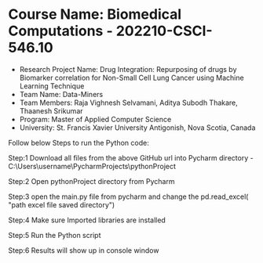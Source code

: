 # Course Name: Biomedical Computations - 202210-CSCI-546.10 
-  Research Project Name: Drug Integration: Repurposing of drugs by Biomarker correlation for Non-Small Cell Lung Cancer using Machine Learning Technique
-  Team Name: Data-Miners
-  Team Members: Raja Vighnesh Selvamani, Aditya Subodh Thakare, Thaanesh Srikumar 
-  Program: Master of Applied Computer Science
-  University: St. Francis Xavier University Antigonish, Nova Scotia, Canada


Follow below Steps to run the Python code:

Step:1 Download all files from the above GitHub url into Pycharm directory - C:\Users\username\PycharmProjects\pythonProject

Step:2 Open pythonProject directory from Pycharm

Step:3 open the main.py file from pycharm and change the pd.read_excel( "path excel file saved directory")

Step:4 Make sure Imported libraries are installed 

Step:5 Run the Python script

Step:6 Results will show up in console window
